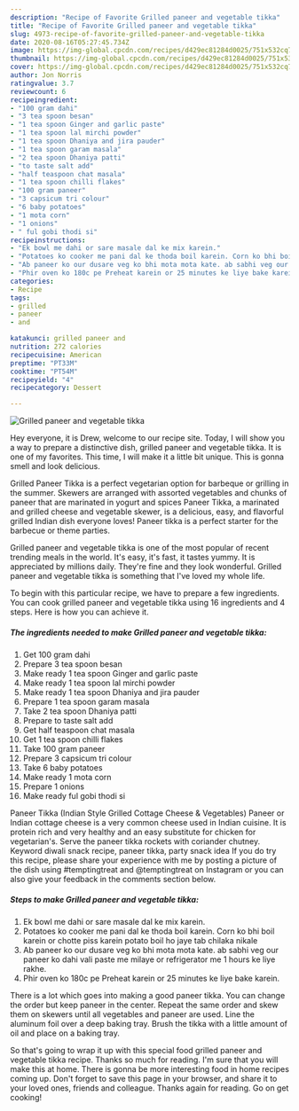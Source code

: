 ```yaml
---
description: "Recipe of Favorite Grilled paneer and vegetable tikka"
title: "Recipe of Favorite Grilled paneer and vegetable tikka"
slug: 4973-recipe-of-favorite-grilled-paneer-and-vegetable-tikka
date: 2020-08-16T05:27:45.734Z
image: https://img-global.cpcdn.com/recipes/d429ec81284d0025/751x532cq70/grilled-paneer-and-vegetable-tikka-recipe-main-photo.jpg
thumbnail: https://img-global.cpcdn.com/recipes/d429ec81284d0025/751x532cq70/grilled-paneer-and-vegetable-tikka-recipe-main-photo.jpg
cover: https://img-global.cpcdn.com/recipes/d429ec81284d0025/751x532cq70/grilled-paneer-and-vegetable-tikka-recipe-main-photo.jpg
author: Jon Norris
ratingvalue: 3.7
reviewcount: 6
recipeingredient:
- "100 gram dahi"
- "3 tea spoon besan"
- "1 tea spoon Ginger and garlic paste"
- "1 tea spoon lal mirchi powder"
- "1 tea spoon Dhaniya and jira pauder"
- "1 tea spoon garam masala"
- "2 tea spoon Dhaniya patti"
- "to taste salt add"
- "half teaspoon chat masala"
- "1 tea spoon chilli flakes"
- "100 gram paneer"
- "3 capsicum tri colour"
- "6 baby potatoes"
- "1 mota corn"
- "1 onions"
- " ful gobi thodi si"
recipeinstructions:
- "Ek bowl me dahi or sare masale dal ke mix karein."
- "Potatoes ko cooker me pani dal ke thoda boil karein. Corn ko bhi boil karein or chotte piss karein potato boil ho jaye tab chilaka nikale"
- "Ab paneer ko our dusare veg ko bhi mota mota kate. ab sabhi veg our paneer ko dahi vali paste me milaye or refrigerator me 1 hours ke liye rakhe."
- "Phir oven ko 180c pe Preheat karein or 25 minutes ke liye bake karein."
categories:
- Recipe
tags:
- grilled
- paneer
- and

katakunci: grilled paneer and 
nutrition: 272 calories
recipecuisine: American
preptime: "PT33M"
cooktime: "PT54M"
recipeyield: "4"
recipecategory: Dessert

---
```



![Grilled paneer and vegetable tikka](https://img-global.cpcdn.com/recipes/d429ec81284d0025/751x532cq70/grilled-paneer-and-vegetable-tikka-recipe-main-photo.jpg)

Hey everyone, it is Drew, welcome to our recipe site. Today, I will show you a way to prepare a distinctive dish, grilled paneer and vegetable tikka. It is one of my favorites. This time, I will make it a little bit unique. This is gonna smell and look delicious.

Grilled Paneer Tikka is a perfect vegetarian option for barbeque or grilling in the summer. Skewers are arranged with assorted vegetables and chunks of paneer that are marinated in yogurt and spices Paneer Tikka, a marinated and grilled cheese and vegetable skewer, is a delicious, easy, and flavorful grilled Indian dish everyone loves! Paneer tikka is a perfect starter for the barbecue or theme parties.

Grilled paneer and vegetable tikka is one of the most popular of recent trending meals in the world. It's easy, it's fast, it tastes yummy. It is appreciated by millions daily. They're fine and they look wonderful. Grilled paneer and vegetable tikka is something that I've loved my whole life.


To begin with this particular recipe, we have to prepare a few ingredients. You can cook grilled paneer and vegetable tikka using 16 ingredients and 4 steps. Here is how you can achieve it.

<!--inarticleads1-->

##### The ingredients needed to make Grilled paneer and vegetable tikka:

1. Get 100 gram dahi
1. Prepare 3 tea spoon besan
1. Make ready 1 tea spoon Ginger and garlic paste
1. Make ready 1 tea spoon lal mirchi powder
1. Make ready 1 tea spoon Dhaniya and jira pauder
1. Prepare 1 tea spoon garam masala
1. Take 2 tea spoon Dhaniya patti
1. Prepare to taste salt add
1. Get half teaspoon chat masala
1. Get 1 tea spoon chilli flakes
1. Take 100 gram paneer
1. Prepare 3 capsicum tri colour
1. Take 6 baby potatoes
1. Make ready 1 mota corn
1. Prepare 1 onions
1. Make ready  ful gobi thodi si


Paneer Tikka (Indian Style Grilled Cottage Cheese &amp; Vegetables) Paneer or Indian cottage cheese is a very common cheese used in Indian cuisine. It is protein rich and very healthy and an easy substitute for chicken for vegetarian&#39;s. Serve the paneer tikka rockets with coriander chutney. Keyword diwali snack recipe, paneer tikka, party snack idea If you do try this recipe, please share your experience with me by posting a picture of the dish using #temptingtreat and @temptingtreat on Instagram or you can also give your feedback in the comments section below. 

<!--inarticleads2-->

##### Steps to make Grilled paneer and vegetable tikka:

1. Ek bowl me dahi or sare masale dal ke mix karein.
1. Potatoes ko cooker me pani dal ke thoda boil karein. Corn ko bhi boil karein or chotte piss karein potato boil ho jaye tab chilaka nikale
1. Ab paneer ko our dusare veg ko bhi mota mota kate. ab sabhi veg our paneer ko dahi vali paste me milaye or refrigerator me 1 hours ke liye rakhe.
1. Phir oven ko 180c pe Preheat karein or 25 minutes ke liye bake karein.


There is a lot which goes into making a good paneer tikka. You can change the order but keep paneer in the center. Repeat the same order and skew them on skewers until all vegetables and paneer are used. Line the aluminum foil over a deep baking tray. Brush the tikka with a little amount of oil and place on a baking tray. 

So that's going to wrap it up with this special food grilled paneer and vegetable tikka recipe. Thanks so much for reading. I'm sure that you will make this at home. There is gonna be more interesting food in home recipes coming up. Don't forget to save this page in your browser, and share it to your loved ones, friends and colleague. Thanks again for reading. Go on get cooking!
